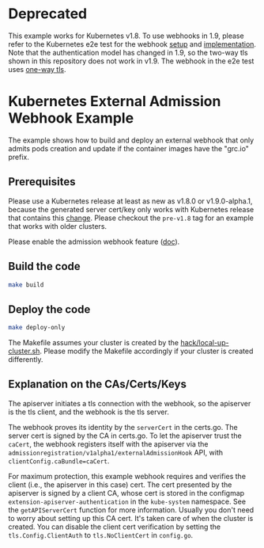 # Deprecated

This example works for Kubernetes v1.8. To use webhooks in 1.9, please refer to
the Kubernetes e2e test for the webhook
[setup](https://github.com/kubernetes/kubernetes/blob/release-1.9/test/e2e/apimachinery/webhook.go)
and
[implementation](https://github.com/kubernetes/kubernetes/tree/release-1.9/test/images/webhook).
Note that the authentication model has changed in 1.9, so the two-way tls shown
in this repository does not work in v1.9. The webhook in the e2e test uses
[one-way tls](https://github.com/kubernetes/kubernetes/blob/release-1.9/test/images/webhook/config.go#L48-L49).

# Kubernetes External Admission Webhook Example

The example shows how to build and deploy an external webhook that only admits
pods creation and update if the container images have the "grc.io" prefix.

## Prerequisites
Please use a Kubernetes release at least as new as v1.8.0 or v1.9.0-alpha.1,
because the generated server cert/key only works with Kubernetes release that
contains this [change](https://github.com/kubernetes/kubernetes/pull/50476).
Please checkout the `pre-v1.8` tag for an example that works with older
clusters.

Please enable the admission webhook feature
([doc](https://kubernetes.io/docs/admin/extensible-admission-controllers/#enable-external-admission-webhooks)).

## Build the code

```bash
make build
```

## Deploy the code

```bash
make deploy-only 
```

The Makefile assumes your cluster is created by the
[hack/local-up-cluster.sh](https://github.com/kubernetes/kubernetes/blob/master/hack/local-up-cluster.sh).
Please modify the Makefile accordingly if your cluster is created differently.

## Explanation on the CAs/Certs/Keys

The apiserver initiates a tls connection with the webhook, so the apiserver is
the tls client, and the webhook is the tls server.

The webhook proves its identity by the `serverCert` in the certs.go. The server
cert is signed by the CA in certs.go. To let the apiserver trust the `caCert`,
the webhook registers itself with the apiserver via the
`admissionregistration/v1alpha1/externalAdmissionHook` API, with
`clientConfig.caBundle=caCert`.

For maximum protection, this example webhook requires and verifies the client
(i.e., the apiserver in this case) cert. The cert presented by the apiserver is
signed by a client CA, whose cert is stored in the configmap
`extension-apiserver-authentication` in the `kube-system` namespace. See the
`getAPIServerCert` function for more information. Usually you don't need to
worry about setting up this CA cert. It's taken care of when the cluster is
created. You can disable the client cert verification by setting the
`tls.Config.ClientAuth` to `tls.NoClientCert` in `config.go`.
